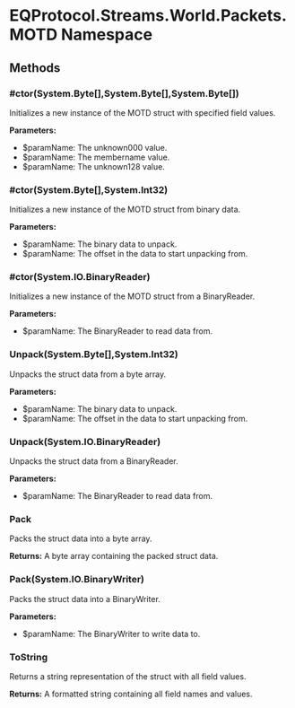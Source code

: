 ﻿# EQProtocol.Streams.World.Packets.MOTD Namespace

## Methods

### #ctor(System.Byte[],System.Byte[],System.Byte[])

Initializes a new instance of the MOTD struct with specified field values.

**Parameters:**

- $paramName: The unknown000 value.
- $paramName: The membername value.
- $paramName: The unknown128 value.

### #ctor(System.Byte[],System.Int32)

Initializes a new instance of the MOTD struct from binary data.

**Parameters:**

- $paramName: The binary data to unpack.
- $paramName: The offset in the data to start unpacking from.

### #ctor(System.IO.BinaryReader)

Initializes a new instance of the MOTD struct from a BinaryReader.

**Parameters:**

- $paramName: The BinaryReader to read data from.

### Unpack(System.Byte[],System.Int32)

Unpacks the struct data from a byte array.

**Parameters:**

- $paramName: The binary data to unpack.
- $paramName: The offset in the data to start unpacking from.

### Unpack(System.IO.BinaryReader)

Unpacks the struct data from a BinaryReader.

**Parameters:**

- $paramName: The BinaryReader to read data from.

### Pack

Packs the struct data into a byte array.

**Returns:** A byte array containing the packed struct data.

### Pack(System.IO.BinaryWriter)

Packs the struct data into a BinaryWriter.

**Parameters:**

- $paramName: The BinaryWriter to write data to.

### ToString

Returns a string representation of the struct with all field values.

**Returns:** A formatted string containing all field names and values.


